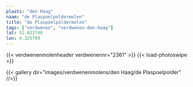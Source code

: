```yaml
---
plaats: "den Haag"
naam: "de Plaspoelpoldermolen"
title: "de Plaspoelpoldermolen"
tags: ["verdwenen", "verdwenen-den-haag"]
lat: 52.022749
lon: 4.325769
---
```

{{< verdwenenmolenheader verdwenennr="2361" >}}
{{< load-photoswipe >}}

{{< gallery dir="images/verdwenenmolens/den Haag/de Plaspoelpolder" //>}}
